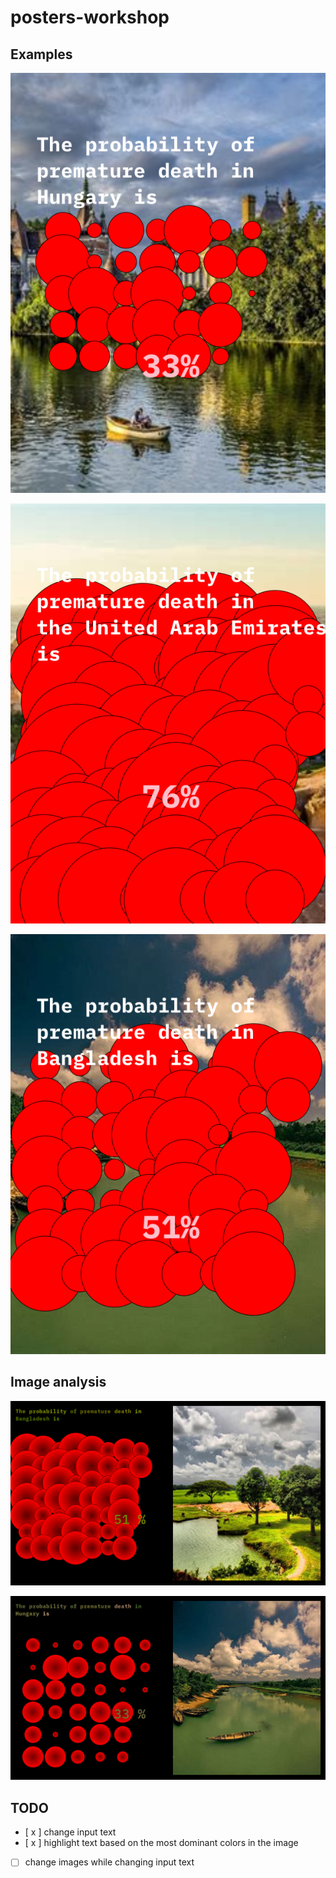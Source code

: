# posters-workshop

## Examples
![](skeletons.GoogleNewsSkeleton_ncd-2020-05-15-09.48.36.png)

![](skeletons.GoogleNewsSkeleton_ncd-2020-05-15-10.33.00.png)

![](skeletons.GoogleNewsSkeleton_ncd-2020-05-15-10.54.39.png)


## Image analysis

![](texthighlight.png)

![](texthighlight2.png)

## TODO

- [ x ] change input text
- [ x ] highlight text based on the most dominant colors in the image
- [ ] change images while changing input text
